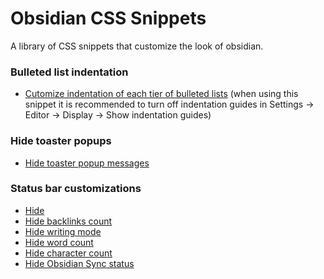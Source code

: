 # Obsidian CSS Snippets

A library of CSS snippets that customize the look of obsidian.

### Bulleted list indentation
- [Cutomize indentation of each tier of bulleted lists](https://github.com/LiamSwayne/Obsidian-Resources/blob/main/bullet-list-indentation.css) (when using this snippet it is recommended to turn off indentation guides in Settings -> Editor -> Display -> Show indentation guides)

### Hide toaster popups
- [Hide toaster popup messages](https://github.com/LiamSwayne/Obsidian-CSS-Snippets/blob/main/hide-toaster-notices.css)

### Status bar customizations
- [Hide](https://github.com/LiamSwayne/Obsidian-Resources/blob/main/status-bar-off.css)
- [Hide backlinks count](https://github.com/LiamSwayne/Obsidian-Resources/blob/main/status-bar-backlinks-off.css)
- [Hide writing mode](https://github.com/LiamSwayne/Obsidian-CSS-Snippets/blob/main/status-bar-hide-writing-mode.css)
- [Hide word count](https://github.com/LiamSwayne/Obsidian-Resources/blob/main/status-bar-word-count-of-note-off.css)
- [Hide character count](https://github.com/LiamSwayne/Obsidian-CSS-Snippets/blob/main/status-bar-character-count-off.css)
- [Hide Obsidian Sync status](https://github.com/LiamSwayne/Obsidian-Resources/blob/main/hide-sync-status.css)
